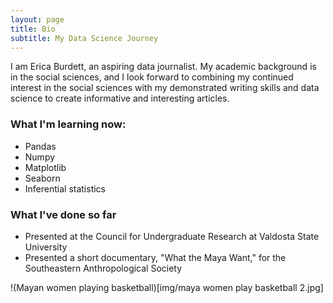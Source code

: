 ```yaml
---
layout: page
title: Bio
subtitle: My Data Science Journey
---
```


I am Erica Burdett, an aspiring data journalist. My academic background is in the social sciences, and I look forward to combining my continued interest in the social sciences with my demonstrated writing skills and data science to create informative and interesting articles.

### What I'm learning now:
- Pandas
- Numpy 
- Matplotlib
- Seaborn
- Inferential statistics

### What I've done so far
- Presented at the Council for Undergraduate Research at Valdosta State University
- Presented a short documentary, "What the Maya Want," for the Southeastern Anthropological Society

!(Mayan women playing basketball)[img/maya women play basketball 2.jpg]
